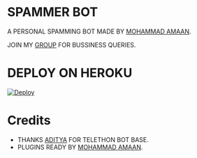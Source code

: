 # SPAMMER BOT
A PERSONAL SPAMMING BOT MADE BY [MOHAMMAD AMAAN](https://t.me/criminal786).

JOIN MY [GROUP](https://t.me/destroyxsupport) FOR BUSSINESS QUERIES.

# DEPLOY ON HEROKU
[![Deploy](https://www.herokucdn.com/deploy/button.svg)](https://heroku.com/deploy?template=https://github.com/Javes786/SPAMMERBOT)

# Credits
- THANKS [ADITYA](https://t.me/xditya) FOR TELETHON BOT BASE.
- PLUGINS READY BY [MOHAMMAD AMAAN](https://t.me/criminal786).

